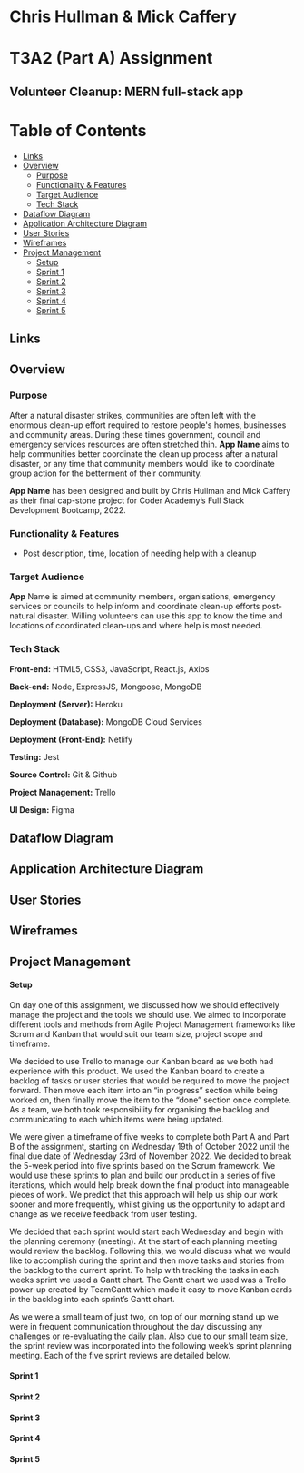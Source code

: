 # Chris Hullman & Mick Caffery <!-- omit in toc -->
# T3A2 (Part A) Assignment <!-- omit in toc -->
## Volunteer Cleanup: MERN full-stack app <!-- omit in toc -->

# Table of Contents <!-- omit in toc -->
- [Links](#links)
- [Overview](#overview)
  - [Purpose](#purpose)
  - [Functionality & Features](#functionality--features)
  - [Target Audience](#target-audience)
  - [Tech Stack](#tech-stack)
- [Dataflow Diagram](#dataflow-diagram)
- [Application Architecture Diagram](#application-architecture-diagram)
- [User Stories](#user-stories)
- [Wireframes](#wireframes)
- [Project Management](#project-management)
    - [Setup](#setup)
    - [Sprint 1](#sprint-1)
    - [Sprint 2](#sprint-2)
    - [Sprint 3](#sprint-3)
    - [Sprint 4](#sprint-4)
    - [Sprint 5](#sprint-5)

## Links

## Overview

### Purpose

After a natural disaster strikes, communities are often left with the enormous clean-up effort required to restore people's homes, businesses and community areas. During these times government, council and emergency services resources are often stretched thin. **App Name** aims to help communities better coordinate the clean up process after a natural disaster, or any time that community members would like to coordinate group action for the betterment of their community. 

**App Name** has been designed and built by Chris Hullman and Mick Caffery as their final cap-stone project for Coder Academy’s Full Stack Development Bootcamp, 2022. 


### Functionality & Features

- Post description, time, location of needing help with a cleanup


### Target Audience

**App** Name is aimed at community members, organisations, emergency services or councils to help inform and coordinate clean-up efforts post-natural disaster. Willing volunteers can use this app to know the time and locations of coordinated clean-ups and where help is most needed.

### Tech Stack

**Front-end:** HTML5, CSS3, JavaScript, React.js, Axios

**Back-end:** Node, ExpressJS, Mongoose, MongoDB

**Deployment (Server):** Heroku 

**Deployment (Database):** MongoDB Cloud Services

**Deployment (Front-End):** Netlify

**Testing:**  Jest

**Source Control:** Git & Github

**Project Management:** Trello

**UI Design:** Figma



## Dataflow Diagram


## Application Architecture Diagram


## User Stories


## Wireframes


## Project Management

#### Setup

On day one of this assignment, we discussed how we should effectively manage the project and the tools we should use. We aimed to incorporate different tools and methods from Agile Project Management frameworks like Scrum and Kanban that would suit our team size, project scope and timeframe. 

We decided to use Trello to manage our Kanban board as we both had experience with this product. We used the Kanban board to create a backlog of tasks or user stories that would be required to move the project forward. Then move each item into an “in progress” section while being worked on, then finally move the item to the “done” section once complete. As a team, we both took responsibility for organising the backlog and communicating to each which items were being updated. 

We were given a timeframe of five weeks to complete both Part A and Part B of the assignment, starting on Wednesday 19th of October 2022 until the final due date of Wednesday 23rd of November 2022. We decided to break the 5-week period into five sprints based on the Scrum framework. We would use these sprints to plan and build our product in a series of five iterations, which would help break down the final product into manageable pieces of work. We predict that this approach will help us ship our work sooner and more frequently, whilst giving us the opportunity to adapt and change as we receive feedback from user testing. 

We decided that each sprint would start each Wednesday and begin with the planning ceremony (meeting). At the start of each planning meeting would review the backlog. Following this, we would discuss what we would like to accomplish during the sprint and then move tasks and stories from the backlog to the current sprint. To help with tracking the tasks in each weeks sprint we used a Gantt chart. The Gantt chart we used was a Trello power-up created by TeamGantt which made it easy to move Kanban cards in the backlog into each sprint’s Gantt chart. 

As we were a small team of just two, on top of our morning stand up we were in frequent communication throughout the day discussing any challenges or re-evaluating the daily plan. Also due to our small team size, the sprint review was incorporated into the following week’s sprint planning meeting. Each of the five sprint reviews are detailed below.


#### Sprint 1

#### Sprint 2

#### Sprint 3

#### Sprint 4

#### Sprint 5

